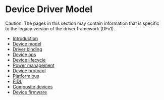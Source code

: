 # Device Driver Model

Caution: The pages in this section may contain information that is specific to the
legacy version of the driver framework (DFv1).

- [Introduction](introduction.md)
- [Device model](device-model.md)
- [Driver binding](driver-binding.md)
- [Device ops](device-ops.md)
- [Device lifecycle](device-lifecycle.md)
- [Power management](device-power.md)
- [Device protocol](protocol.md)
- [Platform bus](platform-bus.md)
- [FIDL](fidl.md)
- [Composite devices](composite.md)
- [Device firmware](firmware.md)
